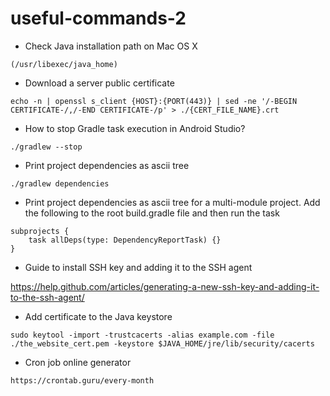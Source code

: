 # useful-commands-2

* Check Java installation path on Mac OS X

```(/usr/libexec/java_home)```

* Download a server public certificate

```echo -n | openssl s_client {HOST}:{PORT(443)} | sed -ne '/-BEGIN CERTIFICATE-/,/-END CERTIFICATE-/p' > ./{CERT_FILE_NAME}.crt```

* How to stop Gradle task execution in Android Studio?

```./gradlew --stop```

* Print project dependencies as ascii tree

```./gradlew dependencies```

* Print project dependencies as ascii tree for a multi-module project. Add the following to the root build.gradle file and then run the task

```
subprojects {
    task allDeps(type: DependencyReportTask) {}
}
```

* Guide to install SSH key and adding it to the SSH agent

https://help.github.com/articles/generating-a-new-ssh-key-and-adding-it-to-the-ssh-agent/

* Add certificate to the Java keystore

```sudo keytool -import -trustcacerts -alias example.com -file ./the_website_cert.pem -keystore $JAVA_HOME/jre/lib/security/cacerts```

* Cron job online generator

```https://crontab.guru/every-month```
